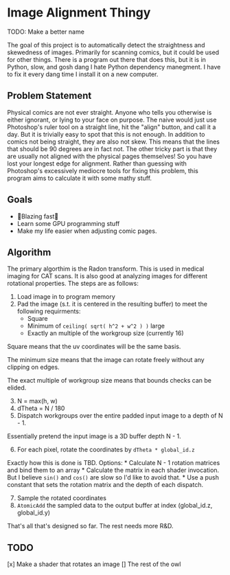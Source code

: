 # Image Alignment Thingy
TODO: Make a better name

The goal of this project is to automatically detect the straightness and skewedness of images.
Primarily for scanning comics, but it could be used for other things. There is a program out there
 that does this, but it is in Python, slow, and gosh dang I hate Python dependency manegment. I 
have to fix it every dang time I install it on a new computer.

## Problem Statement

Physical comics are not ever straight. Anyone who tells you otherwise is either ignorant, or lying 
to your face on purpose. The naive would just use Photoshop's ruler tool on a straight line, hit 
the "align" button, and call it a day. But it is trivially easy to spot that this is not enough. 
In addition to comics not being straight, they are also not skew. This means that the lines that 
should be 90 degrees are in fact not. The other tricky part is that they are usually not aligned 
with the physical pages themselves! So you have lost your longest edge for alignment. Rather than
guessing with Photoshop's excessively mediocre tools for fixing this problem, this program aims to 
calculate it with some mathy stuff.

## Goals

* 🚀Blazing fast🚀
* Learn some GPU programming stuff
* Make my life easier when adjusting comic pages.

## Algorithm

The primary algorthim is the Radon transform. This is used in medical imaging for CAT scans. It is 
also good at analyzing images for different rotational properties. The steps are as follows:

1. Load image in to program memory
2. Pad the image (s.t. it is centered in the resulting buffer) to meet the following requirments:
    * Square
    * Minimum of `ceiling( sqrt( h^2 + w^2 ) )` large
    * Exactly an multiple of the workgroup size (currently 16)

Square means that the uv coordinates will be the same basis.

The minimum size means that the image can rotate freely without any clipping on edges.

The exact multiple of workgroup size means that bounds checks can be elided.

3. N = max(h, w)
4. dTheta = N / 180
5. Dispatch workgroups over the entire padded input image to a depth of N - 1.

Essentially pretend the input image is a 3D buffer depth N - 1.

6. For each pixel, rotate the coordinates by `dTheta * global_id.z`

Exactly how this is done is TBD. Options:
    * Calculate N - 1 rotation matrices and bind them to an array
    * Calculate the matrix in each shader invocation. But I believe `sin()` and `cos()` are slow
    so I'd like to avoid that.
    * Use a push constant that sets the rotation matrix and the depth of each dispatch.

7. Sample the rotated coordinates
8. `AtomicAdd` the sampled data to the output buffer at index (global_id.z, global_id.y)

That's all that's designed so far. The rest needs more R&D.

## TODO

[x] Make a shader that rotates an image
[] The rest of the owl


